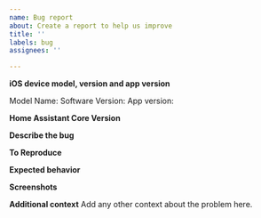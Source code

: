 ```yaml
---
name: Bug report
about: Create a report to help us improve
title: ''
labels: bug
assignees: ''

---
```


<!-- Please READ THIS FIRST
If your issue relates to something not looking right on Home Assistant within the Companion App, please check if the error is present in Safari on iOS too. If the issue is also seen in Safari, please open an issue on the frontend repo (https://github.com/home-assistant/frontend/issues/new?labels=bug&template=BUG_REPORT.md) instead -->

**iOS device model, version and app version**
<!-- Please include your device 'Model Name' and 'Software Version' as listed in iOS Settings>General>About. Please also give the app version listed beneath "Home Assistant Companion" in the App Configuration>About menu within the app, please include the number in brackets -->

Model Name:
Software Version: 
App version: 

**Home Assistant Core Version**
<!-- Please give the version number of Home Assistant Core you are running -->

**Describe the bug**
<!-- For location issues, please specify if using the new "In-Development Updating" option under App Configuration > Location -->

**To Reproduce**

**Expected behavior**

**Screenshots**
<!-- If applicable, add screenshots to help explain your problem. -->

**Additional context**
Add any other context about the problem here.
